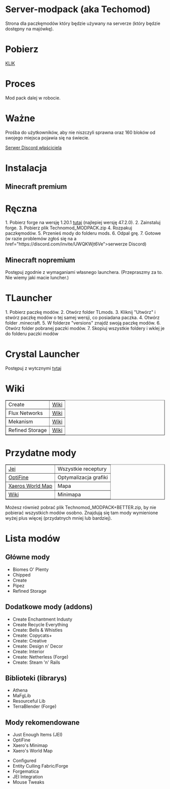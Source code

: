 # Server-modpack (aka Techomod)
Strona dla paczkęmodów który będzie używany na serverze (który będzie dostępny na majówkę).

# Pobierz
<a href="https://github.com/RafaelloB/Server-modpack/releases/download/1.20.1_v0.1/Technomod_MODPACK.zip">KLIK</a>

# Proces
Mod pack dalej w robocie.

# Ważne
Prośba do użytkowników, aby nie niszczyli sprawna oraz 160 bloków od swojego miejsca pojawia się na świecie.
<p><a href="https://discord.com/invite/UWQKWjt6Ve">Serwer Discord właściciela</a></p>

# Instalacja
## Minecraft premium
<h1>Ręczna</h1>
1. Pobierz forge na wersję 1.20.1 <a href="https://files.minecraftforge.net/net/minecraftforge/forge/index_1.20.1.html">tutaj</a> (najlepiej wersję 47.2.0).
2. Zainstaluj forge.
3. Pobierz plik Technomod_MODPACK.zip
4. Rozpakuj paczkęmodów.
5. Przenieś mody do folderu mods.
6. Odpal grę.
7. Gotowe (w razie problemów zgłoś się na a href="https://discord.com/invite/UWQKWjt6Ve">serwerze Discord</a>)

<!--<h1>Przez CurseForge</h1>
1. Wejdź na stronę Techonoda (<a href="">tutaj</a>)
2. Kliknij pobierz za pomocą CurseForge
3. Odpal grę
4. Gotowe (w razie problemów zgłoś się na a href="https://discord.com/invite/UWQKWjt6Ve">serwerze Discord</a>)
-->

## Minecraft nopremium
Postępuj zgodnie z wymaganiami własnego launchera. (Przepraszmy za to. Nie wiemy jaki macie luncher.)
<!--biedaki kupcie pełąn grę a nie piracicie-->

<h1>TLauncher</h1>
1. Pobierz paczkę modów.
2. Otwórz folder TLmods.
3. Kliknij "Utwórz" i stwórz paczkę modów o tej samej wersji, co posiadana paczka.
4. Otwórz folder .minecraft.
5. W folderze "versions" znajdź swoją paczkę modów.
6. Otwórz folder pobranej paczki modów.
7. Skopiuj wszystkie foldery i wklej je do folderu paczki modów

<h1>Crystal Launcher</h1>
Postępuj z wytcznymi <a href="https://help.crystal-launcher.pl/p/custompacks">tytaj</a>


# Wiki
<table border="1">
    <tr>
        <td>Create</td>
        <td><a href="https://create.fandom.com/wiki/Create_Mod_Wiki">Wiki</a></td>
    </tr>
    <tr>
        <td>Flux Networks</td>
        <td><a href="https://github.com/SonarSonic/Flux-Networks/wiki">Wiki</a></td>
    </tr>
    <tr>
        <td>Mekanism</td>
        <td><a href="https://wiki.aidancbrady.com/wiki/Main_Page">Wiki</a></td>
    </tr>
    <tr>
        <td>Refined Storage</td>
        <td><a href="https://refinedmods.com/refined-storage/">Wiki</a></td>
    </tr>
</table>

# Przydatne mody
<table border="1">
    <tr>
        <td><a href="https://www.curseforge.com/minecraft/mc-mods/jei">Jei</a></td>
        <td>Wszystkie receptury</td>
    </tr>
    <tr>
        <td><a href="https://optifine.net/downloads">OptiFine</a></td>
        <td>Optymalizacja grafiki</td>
    </tr>
    <tr>
        <td><a href="https://www.curseforge.com/minecraft/mc-mods/xaeros-world-map">Xaeros World Map</a></td>
        <td>Mapa</td>
    </tr>
    <tr>
        <td><a href="https://www.curseforge.com/minecraft/mc-mods/xaeros-minimap">Wiki</a></td>
        <td>Minimapa</td>
    </tr>
</table>

Możesz również pobrać plik Technomod_MODPACK+BETTER.zip, by nie pobierać wszystkich modów osobno. Znajdują się tam mody wymienione wyżej plus więcej (przydatnych mniej lub bardziej).

# Lista modów
## Główne mody
<ul>
    <li>Biomes O' Plenty</li>
    <li>Chipped</li>
    <li>Create</li>
    <li>Pipez</li>
    <li>Refined Storage</li>
</ul>

## Dodatkowe mody (addons)
<ul>
    <li>Create Enchantment Industy</li>
    <li>Create Recycle Everything</li>
    <li>Create: Bells & Whistles</li>
    <li>Create: Copycats+</li>
    <li>Create: Creative</li>
    <li>Create: Design n' Decor</li>
    <li>Create: Interior</li>
    <li>Create: Netherless (Forge)</li>
    <li>Create: Steam 'n' Rails</li>
</ul>

## Biblioteki (librarys)
<ul>
    <li>Athena</li>
    <li>MaFgLib</li>
    <li>Resourceful Lib</li>
    <li>TerraBlender (Forge)</li>
</ul>

## Mody rekomendowane
<ul>
    <li>Just Enough Items (JEI)</li>
    <li>OptiFine</li>
    <li>Xaero's Minimap</li>
    <li>Xaero's World Map</li>
</ul>
<ul>
    <li>Configured</li>
    <li>Entity Culling Fabric/Forge</li>
    <li>Forgematica</li>
    <li>JEI Integration</li>
    <li>Mouse Tweaks</li>
</ul>